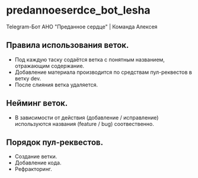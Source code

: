# predannoeserdce_bot_lesha
Telegram-Бот АНО "Преданное сердце" | Команда Алексея
## Правила использования веток.
* Под каждую таску содаётся ветка с понятным названием, отражающим содержание.
* Добавление материала производится по средствам пул-реквестов в ветку dev.
* После слияния ветка удаляется.
## Нейминг веток.
* В зависимости от действия (добавление / исправление) используются названия (feature / bug) соотвественно.
## Порядок пул-реквестов.
* Создание ветки.
* Добавление кода.
* Рефракторинг.
